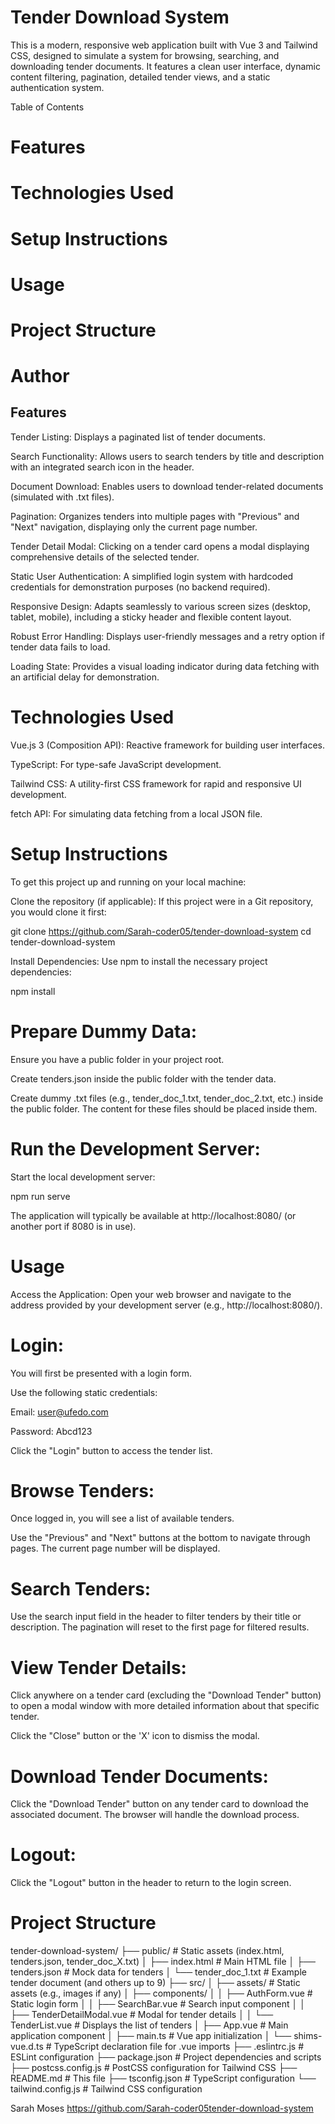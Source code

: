 # Tender Download System
This is a modern, responsive web application built with Vue 3 and Tailwind CSS, designed to simulate a system for browsing, searching, and downloading tender documents. It features a clean user interface, dynamic content filtering, pagination, detailed tender views, and a static authentication system.

Table of Contents
# Features

# Technologies Used

# Setup Instructions

# Usage

# Project Structure

# Author

## Features
Tender Listing: Displays a paginated list of tender documents.

Search Functionality: Allows users to search tenders by title and description with an integrated search icon in the header.

Document Download: Enables users to download tender-related documents (simulated with .txt files).

Pagination: Organizes tenders into multiple pages with "Previous" and "Next" navigation, displaying only the current page number.

Tender Detail Modal: Clicking on a tender card opens a modal displaying comprehensive details of the selected tender.

Static User Authentication: A simplified login system with hardcoded credentials for demonstration purposes (no backend required).

Responsive Design: Adapts seamlessly to various screen sizes (desktop, tablet, mobile), including a sticky header and flexible content layout.

Robust Error Handling: Displays user-friendly messages and a retry option if tender data fails to load.

Loading State: Provides a visual loading indicator during data fetching with an artificial delay for demonstration.

# Technologies Used
Vue.js 3 (Composition API): Reactive framework for building user interfaces.

TypeScript: For type-safe JavaScript development.

Tailwind CSS: A utility-first CSS framework for rapid and responsive UI development.

fetch API: For simulating data fetching from a local JSON file.

# Setup Instructions
To get this project up and running on your local machine:

Clone the repository (if applicable):
If this project were in a Git repository, you would clone it first:

git clone <https://github.com/Sarah-coder05/tender-download-system>
cd tender-download-system


Install Dependencies:
Use npm to install the necessary project dependencies:

npm install

# Prepare Dummy Data:

Ensure you have a public folder in your project root.

Create tenders.json inside the public folder with the tender data.

Create dummy .txt files (e.g., tender_doc_1.txt, tender_doc_2.txt, etc.) inside the public folder. The content for these files should be placed inside them.

# Run the Development Server:
Start the local development server:

npm run serve

The application will typically be available at http://localhost:8080/ (or another port if 8080 is in use).

# Usage
Access the Application: Open your web browser and navigate to the address provided by your development server (e.g., http://localhost:8080/).

# Login:

You will first be presented with a login form.

Use the following static credentials:

Email: user@ufedo.com

Password: Abcd123

Click the "Login" button to access the tender list.

# Browse Tenders:

Once logged in, you will see a list of available tenders.

Use the "Previous" and "Next" buttons at the bottom to navigate through pages. The current page number will be displayed.

# Search Tenders:

Use the search input field in the header to filter tenders by their title or description. The pagination will reset to the first page for filtered results.

# View Tender Details:

Click anywhere on a tender card (excluding the "Download Tender" button) to open a modal window with more detailed information about that specific tender.

Click the "Close" button or the 'X' icon to dismiss the modal.

# Download Tender Documents:

Click the "Download Tender" button on any tender card to download the associated document. The browser will handle the download process.

# Logout:

Click the "Logout" button in the header to return to the login screen.

# Project Structure
tender-download-system/
├── public/                 # Static assets (index.html, tenders.json, tender_doc_X.txt)
│   ├── index.html          # Main HTML file
│   ├── tenders.json        # Mock data for tenders
│   └── tender_doc_1.txt    # Example tender document (and others up to 9)
├── src/
│   ├── assets/             # Static assets (e.g., images if any)
│   ├── components/
│   │   ├── AuthForm.vue      # Static login form
│   │   ├── SearchBar.vue     # Search input component
│   │   ├── TenderDetailModal.vue # Modal for tender details
│   │   └── TenderList.vue    # Displays the list of tenders
│   ├── App.vue             # Main application component
│   ├── main.ts             # Vue app initialization
│   └── shims-vue.d.ts      # TypeScript declaration file for .vue imports
├── .eslintrc.js            # ESLint configuration
├── package.json            # Project dependencies and scripts
├── postcss.config.js       # PostCSS configuration for Tailwind CSS
├── README.md               # This file
├── tsconfig.json           # TypeScript configuration
└── tailwind.config.js      # Tailwind CSS configuration


Sarah Moses
https://github.com/Sarah-coder05tender-download-system